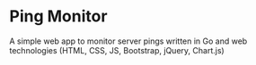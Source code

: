 # Ping Monitor
A simple web app to monitor server pings written in Go and web technologies (HTML, CSS, JS, Bootstrap, jQuery, Chart.js)
